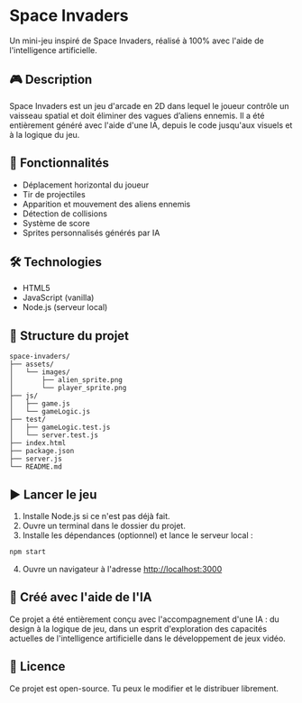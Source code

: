 # Space Invaders

Un mini-jeu inspiré de Space Invaders, réalisé à 100% avec l'aide de l'intelligence artificielle.

## 🎮 Description

Space Invaders est un jeu d'arcade en 2D dans lequel le joueur contrôle un vaisseau spatial et doit éliminer des vagues d’aliens ennemis. Il a été entièrement généré avec l'aide d'une IA, depuis le code jusqu'aux visuels et à la logique du jeu.

## 🚀 Fonctionnalités

- Déplacement horizontal du joueur
- Tir de projectiles
- Apparition et mouvement des aliens ennemis
- Détection de collisions
- Système de score
- Sprites personnalisés générés par IA

## 🛠️ Technologies

- HTML5
- JavaScript (vanilla)
- Node.js (serveur local)

## 📁 Structure du projet

```
space-invaders/
├── assets/
│   └── images/
│       ├── alien_sprite.png
│       └── player_sprite.png
├── js/
│   ├── game.js
│   └── gameLogic.js
├── test/
│   ├── gameLogic.test.js
│   └── server.test.js
├── index.html
├── package.json
├── server.js
└── README.md
```

## ▶️ Lancer le jeu

1. Installe Node.js si ce n'est pas déjà fait.
2. Ouvre un terminal dans le dossier du projet.
3. Installe les dépendances (optionnel) et lance le serveur local :

```bash
npm start
```

4. Ouvre un navigateur à l'adresse [http://localhost:3000](http://localhost:3000)


## 🤖 Créé avec l'aide de l'IA

Ce projet a été entièrement conçu avec l'accompagnement d'une IA : du design à la logique de jeu, dans un esprit d'exploration des capacités actuelles de l'intelligence artificielle dans le développement de jeux vidéo.

## 📄 Licence

Ce projet est open-source. Tu peux le modifier et le distribuer librement.
